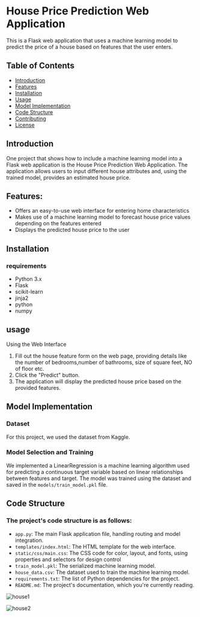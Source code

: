 
# House Price Prediction Web Application

This is a Flask web application that uses a machine learning model to predict the price of a house based on features that the user enters.

## Table of Contents
- [Introduction](#introduction)
- [Features](#features)
- [Installation](#installation)
- [Usage](#usage)
- [Model Implementation](#model-implementation)
- [Code Structure](#code-structure)
- [Contributing](#contributing)
- [License](#license)

## Introduction

One project that shows how to include a machine learning model into a Flask web application is the House Price Prediction Web Application. The application allows users to input different house attributes and, using the trained model, provides an estimated house price.

## Features: 

- Offers an easy-to-use web interface for entering home characteristics
- Makes use of a machine learning model to forecast house price values depending on the features entered
- Displays the predicted house price to the user

## Installation

### requirements
- Python 3.x
- Flask
- scikit-learn
- jinja2
- python
- numpy


## usage
Using the Web Interface
1. Fill out the house feature form on the web page, providing details like the number of bedrooms,number of bathrooms, size of square feet, NO of floor etc.
2. Click the "Predict" button.
3. The application will display the predicted house price based on the provided features.

## Model Implementation

### Dataset
For this project, we used the dataset from Kaggle.

### Model Selection and Training
We implemented a LinearRegression is a machine learning algorithm used for predicting a continuous target variable based on linear relationships between features and target. The model was trained using the dataset and saved in the `models/train_model.pkl` file.


## Code Structure

### The project's code structure is as follows:
- `app.py`: The main Flask application file, handling routing and model integration.
- `templates/index.html`: The HTML template for the web interface.
- `static/css/main.css`: The CSS code for color, layout, and fonts, using properties and selectors for design control
- `train_model.pkl`: The serialized machine learning model.
- `house_data.csv`: The dataset used to train the machine learning model.
- `requirements.txt`: The list of Python dependencies for the project.
- `README.md`: The project's documentation, which you're currently reading.


![house1](https://github.com/user-attachments/assets/1d704bad-0265-4045-88bc-fc915fb70974)


![house2](https://github.com/user-attachments/assets/bf078db1-2b3f-474a-850d-8b88655c0bb2)


